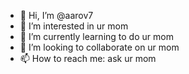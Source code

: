- 👋 Hi, I’m @aarov7
- 👀 I’m interested in ur mom
- 🌱 I’m currently learning to do ur mom
- 💞️ I’m looking to collaborate on ur mom
- 📫 How to reach me: ask ur mom

<!---
aarov7/aarov7 is a ✨ special ✨ repository because its `README.md` (this file) appears on your GitHub profile.
You can click the Preview link to take a look at your changes.
--->
